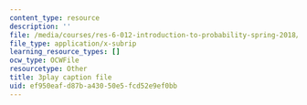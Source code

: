 ```yaml
---
content_type: resource
description: ''
file: /media/courses/res-6-012-introduction-to-probability-spring-2018/ef950eafd87ba43050e5fcd52e9ef0bb_tzW5jlfEvwU.srt
file_type: application/x-subrip
learning_resource_types: []
ocw_type: OCWFile
resourcetype: Other
title: 3play caption file
uid: ef950eaf-d87b-a430-50e5-fcd52e9ef0bb
---
```


